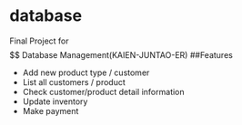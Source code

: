 # database 
Final Project for $$$$$$ Database Management(KAIEN-JUNTAO-ER)
##Features
* Add new product type / customer
* List all customers / product
* Check customer/product detail information
* Update inventory
* Make payment
